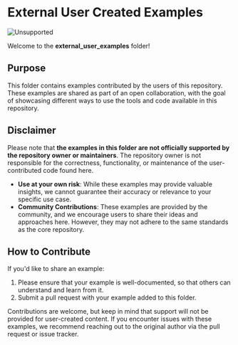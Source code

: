 # External User Created Examples

![Unsupported](https://img.shields.io/badge/status-unsupported-red)

Welcome to the **external_user_examples** folder!

## Purpose

This folder contains examples contributed by the users of this repository. These examples are shared as part of an open collaboration, with the goal of showcasing different ways to use the tools and code available in this repository.

## Disclaimer

Please note that **the examples in this folder are not officially supported by the repository owner or maintainers**. The repository owner is not responsible for the correctness, functionality, or maintenance of the user-contributed code found here.

- **Use at your own risk**: While these examples may provide valuable insights, we cannot guarantee their accuracy or relevance to your specific use case.
- **Community Contributions**: These examples are provided by the community, and we encourage users to share their ideas and approaches here. However, they may not adhere to the same standards as the core repository.

## How to Contribute

If you'd like to share an example:
1. Please ensure that your example is well-documented, so that others can understand and learn from it.
2. Submit a pull request with your example added to this folder.

Contributions are welcome, but keep in mind that support will not be provided for user-created content. If you encounter issues with these examples, we recommend reaching out to the original author via the pull request or issue tracker.

